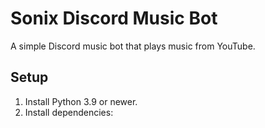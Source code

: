 # Sonix Discord Music Bot

A simple Discord music bot that plays music from YouTube.

## Setup
1. Install Python 3.9 or newer.
2. Install dependencies: